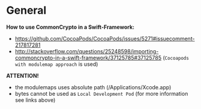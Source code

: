 # General

**How to use CommonCrypto in a Swift-Framework:**
- https://github.com/CocoaPods/CocoaPods/issues/5271#issuecomment-217817281
- http://stackoverflow.com/questions/25248598/importing-commoncrypto-in-a-swift-framework/37125785#37125785  (`Cocoapods with modulemap approach` is used)

**ATTENTION!**
- the modulemaps uses absolute path (/Applications/Xcode.app)
- bytes cannot be used as `Local Development Pod` (for more information see links above)
